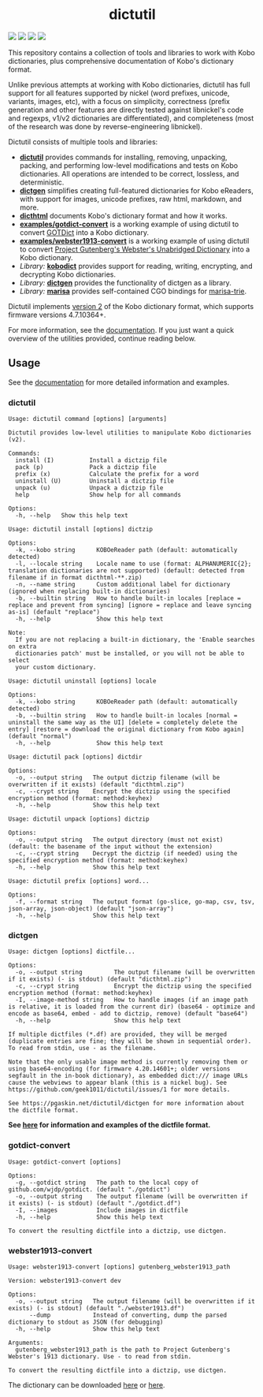 <h1 align="center">dictutil</h1>

[![](https://img.shields.io/github/v/release/geek1011/dictutil?include_prereleases)](https://github.com/geek1011/dictutil/releases) [![](https://img.shields.io/drone/build/geek1011/dictutil/master)](https://cloud.drone.io/geek1011/dictutil) [![](https://img.shields.io/badge/godoc-reference-blue.svg)](https://pkg.go.dev/mod/github.com/geek1011/dictutil?tab=versions) [![](https://goreportcard.com/badge/github.com/geek1011/dictutil)](https://goreportcard.com/report/github.com/geek1011/dictutil)

This repository contains a collection of tools and libraries to work with Kobo dictionaries, plus comprehensive documentation of Kobo's dictionary format.

Unlike previous attempts at working with Kobo dictionaries, dictutil has full support for all features supported by nickel (word prefixes, unicode, variants, images, etc), with a focus on simplicity, correctness (prefix generation and other features are directly tested against libnickel's code and regexps, v1/v2 dictionaries are differentiated), and completeness (most of the research was done by reverse-engineering libnickel).

Dictutil consists of multiple tools and libraries:
- [**dictutil**](https://pgaskin.net/dictutil/dictutil) provides commands for installing, removing, unpacking, packing, and performing low-level modifications and tests on Kobo dictionaries. All operations are intended to be correct, lossless, and deterministic.
- [**dictgen**](https://pgaskin.net/dictutil/dictgen) simplifies creating full-featured dictionaries for Kobo eReaders, with support for images, unicode prefixes, raw html, markdown, and more.
- [**dicthtml**](https://pgaskin.net/dictutil/dicthtml) documents Kobo's dictionary format and how it works.
- [**examples/gotdict-convert**](https://pgaskin.net/dictutil/examples/gotdict-convert) is a working example of using dictutil to convert [GOTDict](https://github.com/wjdp/gotdict) into a Kobo dictionary.
- [**examples/webster1913-convert**](https://pgaskin.net/dictutil/examples/webster1913-convert) is a working example of using dictutil to convert [Project Gutenberg's Webster's Unabridged Dictionary](http://www.gutenberg.org/ebooks/29765.txt.utf-8) into a Kobo dictionary.
- *Library:* [**kobodict**](https://pkg.go.dev/github.com/geek1011/dictutil/kobodict) provides support for reading, writing, encrypting, and decrypting Kobo dictionaries.
- *Library:* [**dictgen**](https://pkg.go.dev/github.com/geek1011/dictutil/dictgen) provides the functionality of dictgen as a library.
- *Library:* [**marisa**](./marisa) provides self-contained CGO bindings for [marisa-trie](https://github.com/s-yata/marisa-trie).

Dictutil implements [version 2](https://pgaskin.net/dictutil/dicthtml/v1v2) of the Kobo dictionary format, which supports firmware versions 4.7.10364+.

For more information, see the [documentation](https://pgaskin.net/dictutil). If you just want a quick overview of the utilities provided, continue reading below.

## Usage
See the [documentation](https://pgaskin.net/dictutil) for more detailed information and examples.

### dictutil

```
Usage: dictutil command [options] [arguments]

Dictutil provides low-level utilities to manipulate Kobo dictionaries (v2).

Commands:
  install (I)          Install a dictzip file
  pack (p)             Pack a dictzip file
  prefix (x)           Calculate the prefix for a word
  uninstall (U)        Uninstall a dictzip file
  unpack (u)           Unpack a dictzip file
  help                 Show help for all commands

Options:
  -h, --help   Show this help text
```

```
Usage: dictutil install [options] dictzip

Options:
  -k, --kobo string      KOBOeReader path (default: automatically detected)
  -l, --locale string    Locale name to use (format: ALPHANUMERIC{2}; translation dictionaries are not supported) (default: detected from filename if in format dicthtml-**.zip)
  -n, --name string      Custom additional label for dictionary (ignored when replacing built-in dictionaries)
  -b, --builtin string   How to handle built-in locales [replace = replace and prevent from syncing] [ignore = replace and leave syncing as-is] (default "replace")
  -h, --help             Show this help text

Note:
  If you are not replacing a built-in dictionary, the 'Enable searches on extra
  dictionaries patch' must be installed, or you will not be able to select
  your custom dictionary.
```

```
Usage: dictutil uninstall [options] locale

Options:
  -k, --kobo string      KOBOeReader path (default: automatically detected)
  -b, --builtin string   How to handle built-in locales [normal = uninstall the same way as the UI] [delete = completely delete the entry] [restore = download the original dictionary from Kobo again] (default "normal")
  -h, --help             Show this help text
```

```
Usage: dictutil pack [options] dictdir

Options:
  -o, --output string   The output dictzip filename (will be overwritten if it exists) (default "dicthtml.zip")
  -c, --crypt string    Encrypt the dictzip using the specified encryption method (format: method:keyhex)
  -h, --help            Show this help text
```

```
Usage: dictutil unpack [options] dictzip

Options:
  -o, --output string   The output directory (must not exist) (default: the basename of the input without the extension)
  -c, --crypt string    Decrypt the dictzip (if needed) using the specified encryption method (format: method:keyhex)
  -h, --help            Show this help text
```

```
Usage: dictutil prefix [options] word...

Options:
  -f, --format string   The output format (go-slice, go-map, csv, tsv, json-array, json-object) (default "json-array")
  -h, --help            Show this help text
```

### dictgen

```
Usage: dictgen [options] dictfile...

Options:
  -o, --output string         The output filename (will be overwritten if it exists) (- is stdout) (default "dicthtml.zip")
  -c, --crypt string          Encrypt the dictzip using the specified encryption method (format: method:keyhex)
  -I, --image-method string   How to handle images (if an image path is relative, it is loaded from the current dir) (base64 - optimize and encode as base64, embed - add to dictzip, remove) (default "base64")
  -h, --help                  Show this help text

If multiple dictfiles (*.df) are provided, they will be merged (duplicate entries are fine; they will be shown in sequential order). To read from stdin, use - as the filename.

Note that the only usable image method is currently removing them or using base64-encoding (for firmware 4.20.14601+; older versions segfault in the in-book dictionary), as embedded dict:/// image URLs cause the webviews to appear blank (this is a nickel bug). See https://github.com/geek1011/dictutil/issues/1 for more details.

See https://pgaskin.net/dictutil/dictgen for more information about the dictfile format.
```

**See [here](https://pgaskin.net/dictutil/dictgen) for information and examples of the dictfile format.**

### gotdict-convert

```
Usage: gotdict-convert [options]

Options:
  -g, --gotdict string   The path to the local copy of github.com/wjdp/gotdict. (default "./gotdict")
  -o, --output string    The output filename (will be overwritten if it exists) (- is stdout) (default "./gotdict.df")
  -I, --images           Include images in dictfile
  -h, --help             Show this help text

To convert the resulting dictfile into a dictzip, use dictgen.
```

### webster1913-convert

```
Usage: webster1913-convert [options] gutenberg_webster1913_path

Version: webster1913-convert dev

Options:
  -o, --output string   The output filename (will be overwritten if it exists) (- is stdout) (default "./webster1913.df")
      --dump            Instead of converting, dump the parsed dictionary to stdout as JSON (for debugging)
  -h, --help            Show this help text

Arguments:
  gutenberg_webster1913_path is the path to Project Gutenberg's Webster's 1913 dictionary. Use - to read from stdin.

To convert the resulting dictfile into a dictzip, use dictgen.
```

The dictionary can be downloaded [here](http://www.gutenberg.org/ebooks/29765.txt.utf-8) or [here](https://github.com/geek1011/dictserver/raw/master/data/dictionary.txt).
